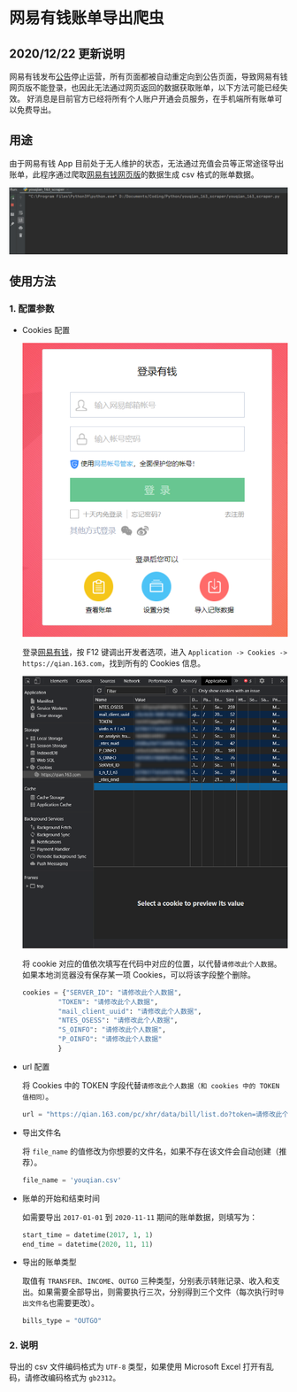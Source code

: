 # 网易有钱账单导出爬虫
## 2020/12/22 更新说明

网易有钱发布[公告](https://1.163.com/html/qian/web/5fdaffaed605e84a6d118cd4.html)停止运营，所有页面都被自动重定向到公告页面，导致网易有钱网页版不能登录，也因此无法通过网页返回的数据获取账单，以下方法可能已经失效。
好消息是目前官方已经将所有个人账户开通会员服务，在手机端所有账单可以免费导出。

## 用途

由于网易有钱 App 目前处于无人维护的状态，无法通过充值会员等正常途径导出账单，此程序通过爬取[网易有钱网页版](https://qian.163.com)的数据生成 csv 格式的账单数据。

![running](img/running.gif)

## 使用方法

### 1. 配置参数

- Cookies 配置

  ![login](img/login_page.png)

  登录[网易有钱](https://qian.163.com/pc/login.html)，按 F12 键调出开发者选项，进入 `Application -> Cookies -> https://qian.163.com`，找到所有的 Cookies 信息。

  ![Cookies](img/cookies.png)

  将 cookie 对应的值依次填写在代码中对应的位置，以代替`请修改此个人数据`。如果本地浏览器没有保存某一项 Cookies，可以将该字段整个删除。

  ```python
  cookies = {"SERVER_ID": "请修改此个人数据",
           "TOKEN": "请修改此个人数据",
           "mail_client_uuid": "请修改此个人数据",
           "NTES_OSESS": "请修改此个人数据",
           "S_OINFO": "请修改此个人数据",
           "P_OINFO": "请修改此个人数据"
           }
  ```

- url 配置

  将 Cookies 中的 TOKEN 字段代替`请修改此个人数据（和 cookies 中的 TOKEN 值相同）`。

  ```python
  url = "https://qian.163.com/pc/xhr/data/bill/list.do?token=请修改此个人数据（和 cookies 中的 TOKEN 值相同）"
  ```

- 导出文件名

  将 `file_name` 的值修改为你想要的文件名，如果不存在该文件会自动创建（推荐）。

  ```python
  file_name = 'youqian.csv'
  ```

- 账单的开始和结束时间

  如需要导出 `2017-01-01` 到 `2020-11-11` 期间的账单数据，则填写为：

  ```python
  start_time = datetime(2017, 1, 1)
  end_time = datetime(2020, 11, 11)
  ```

- 导出的账单类型

  取值有 `TRANSFER`、`INCOME`、`OUTGO` 三种类型，分别表示转账记录、收入和支出。如果需要全部导出，则需要执行三次，分别得到三个文件（每次执行时`导出文件名`也需要更改）。

  ```python
  bills_type = "OUTGO"
  ```

### 2. 说明

导出的 csv 文件编码格式为 `UTF-8` 类型，如果使用 Microsoft Excel 打开有乱码，请修改编码格式为 `gb2312`。
